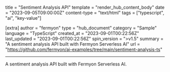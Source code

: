 title = "Sentiment Analysis API"
template = "render_hub_content_body"
date = "2023-09-05T09:00:00Z"
content-type = "text/html"
tags = ["typescript", "ai", "key-value"]

[extra]
author = "fermyon"
type = "hub_document"
category = "Sample"
language = "TypeScript"
created_at = "2023-09-01T00:22:56Z"
last_updated = "2023-09-01T00:22:56Z"
spin_version = ">v1.5"
summary = "A sentiment analysis API built with Fermyon Serverless AI"
url = "https://github.com/fermyon/ai-examples/tree/main/sentiment-analysis-ts"

---

A sentiment analysis API built with Fermyon Serverless AI.

